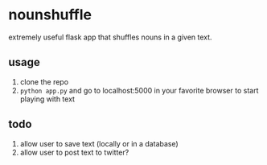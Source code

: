 # nounshuffle

extremely useful flask app that shuffles nouns in a given text.

## usage

1. clone the repo
2. ```python app.py``` and go to localhost:5000 in your favorite browser to start playing with text

## todo

1. allow user to save text (locally or in a database)
2. allow user to post text to twitter?